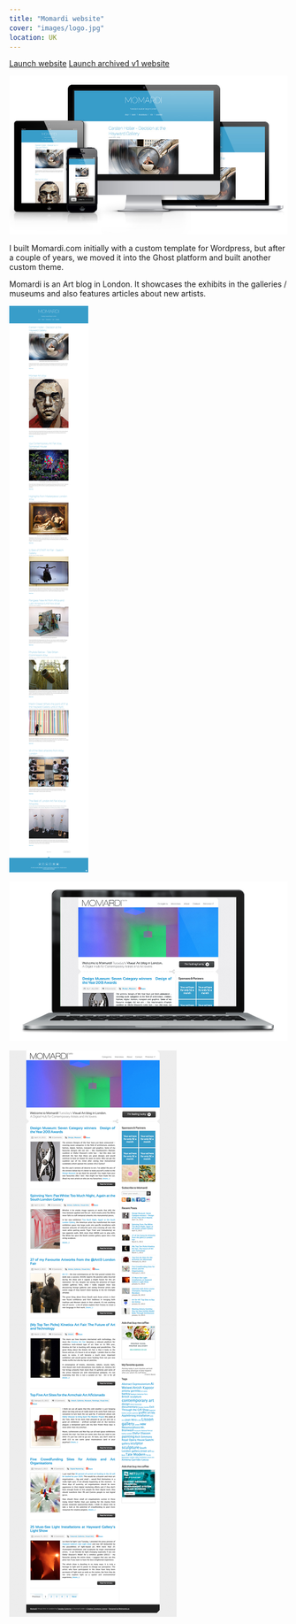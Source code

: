 ```yaml
---
title: "Momardi website"
cover: "images/logo.jpg"
location: UK
---
```


<p class="work-links">
<a class="btn icon icon-external" href="http://momardi.com" target="_blank">Launch website</a>
<a class="btn icon icon-external" href="http://momardi-wp.herokuapp.com/" target="_blank">Launch archived v1 website</a>
</p>

![](./images/1.jpg)

I built Momardi.com initially with a custom template for Wordpress, but after a couple of years, we moved it into the Ghost platform and built another custom theme.

Momardi is an Art blog in London. It showcases the exhibits in the galleries / museums and also features articles about new artists.

![](./images/3.jpg)

![](./images/2.jpg)

![](./images/4.jpg)
